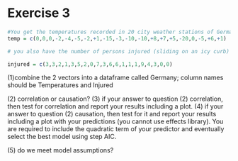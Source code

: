 # Exercise 3



```r
#You get the temperatures recorded in 20 city weather stations of Germany on Dec 25 2013
temp = c(0,0,0,-2,-4,-5,-2,+1,-15,-3,-10,-10,+8,+7,+5,-20,0,-5,+6,+1)

# you also have the number of persons injured (sliding on an icy curb) the same day in a buffer area of 2 km around each weather station

injured = c(3,3,2,1,3,5,2,0,7,3,6,6,1,1,1,9,4,3,0,0)
```

(1)combine the 2 vectors into a dataframe called Germany; column names should be Temperatures and Injured



(2) correlation or causation?
(3) if your answer to question (2) correlation, then test for correlation and report your results including a plot.
(4) if your answer to question (2) causation, then test for it  and report your results including a plot with your predictions (you cannot use effects library). You are required to include the quadratic term of your predictor and eventually select the best model using step AIC. 



(5) do we meet model assumptions?




